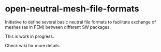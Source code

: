 # open-neutral-mesh-file-formats #

Initiative to define several basic neutral file formats to facilitate 
exchange of meshes (as in FEM) between different SW packages.

This is work in progress.

Check wiki for more details.
